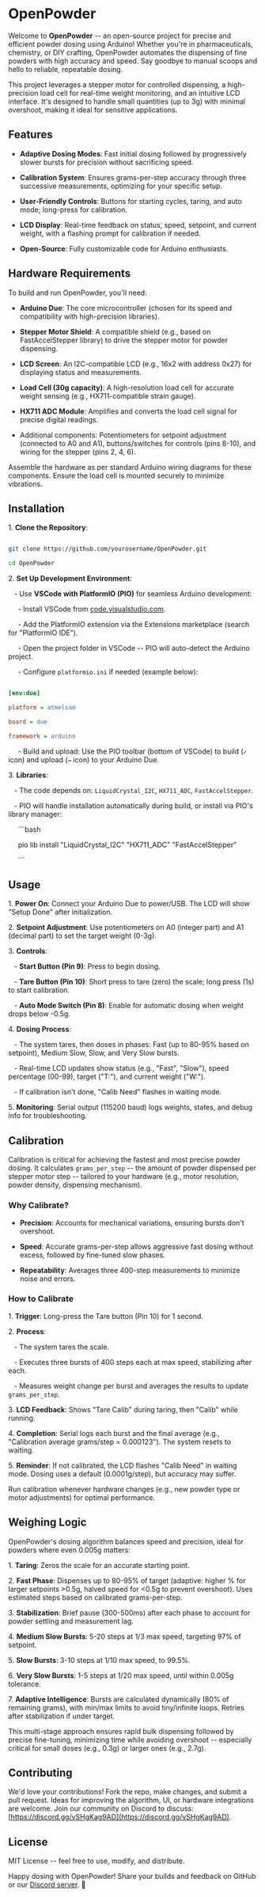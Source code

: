 # OpenPowder

Welcome to **OpenPowder** -- an open-source project for precise and efficient powder dosing using Arduino! Whether you're in pharmaceuticals, chemistry, or DIY crafting, OpenPowder automates the dispensing of fine powders with high accuracy and speed. Say goodbye to manual scoops and hello to reliable, repeatable dosing.

This project leverages a stepper motor for controlled dispensing, a high-precision load cell for real-time weight monitoring, and an intuitive LCD interface. It's designed to handle small quantities (up to 3g) with minimal overshoot, making it ideal for sensitive applications.

## Features

- **Adaptive Dosing Modes**: Fast initial dosing followed by progressively slower bursts for precision without sacrificing speed.

- **Calibration System**: Ensures grams-per-step accuracy through three successive measurements, optimizing for your specific setup.

- **User-Friendly Controls**: Buttons for starting cycles, taring, and auto mode; long-press for calibration.

- **LCD Display**: Real-time feedback on status, speed, setpoint, and current weight, with a flashing prompt for calibration if needed.

- **Open-Source**: Fully customizable code for Arduino enthusiasts.

## Hardware Requirements

To build and run OpenPowder, you'll need:

- **Arduino Due**: The core microcontroller (chosen for its speed and compatibility with high-precision libraries).

- **Stepper Motor Shield**: A compatible shield (e.g., based on FastAccelStepper library) to drive the stepper motor for powder dispensing.

- **LCD Screen**: An I2C-compatible LCD (e.g., 16x2 with address 0x27) for displaying status and measurements.

- **Load Cell (30g capacity)**: A high-resolution load cell for accurate weight sensing (e.g., HX711-compatible strain gauge).

- **HX711 ADC Module**: Amplifies and converts the load cell signal for precise digital readings.

- Additional components: Potentiometers for setpoint adjustment (connected to A0 and A1), buttons/switches for controls (pins 8-10), and wiring for the stepper (pins 2, 4, 6).

Assemble the hardware as per standard Arduino wiring diagrams for these components. Ensure the load cell is mounted securely to minimize vibrations.

## Installation

1\. **Clone the Repository**:

```bash

git clone https://github.com/yourusername/OpenPowder.git

cd OpenPowder

```

2\. **Set Up Development Environment**:

   - Use **VSCode with PlatformIO (PIO)** for seamless Arduino development:

     - Install VSCode from [code.visualstudio.com](https://code.visualstudio.com/).

     - Add the PlatformIO extension via the Extensions marketplace (search for "PlatformIO IDE").

     - Open the project folder in VSCode -- PIO will auto-detect the Arduino project.

     - Configure `platformio.ini` if needed (example below):

```ini

[env:due]

platform = atmelsam

board = due

framework = arduino

```

     - Build and upload: Use the PIO toolbar (bottom of VSCode) to build (`✓` icon) and upload (`→` icon) to your Arduino Due.

3\. **Libraries**:

   - The code depends on: `LiquidCrystal_I2C`, `HX711_ADC`, `FastAccelStepper`.

   - PIO will handle installation automatically during build, or install via PIO's library manager:

     ```bash

     pio lib install "LiquidCrystal_I2C" "HX711_ADC" "FastAccelStepper"

     ```

## Usage

1\. **Power On**: Connect your Arduino Due to power/USB. The LCD will show "Setup Done" after initialization.

2\. **Setpoint Adjustment**: Use potentiometers on A0 (integer part) and A1 (decimal part) to set the target weight (0-3g).

3\. **Controls**:

   - **Start Button (Pin 9)**: Press to begin dosing.

   - **Tare Button (Pin 10)**: Short press to tare (zero) the scale; long press (1s) to start calibration.

   - **Auto Mode Switch (Pin 8)**: Enable for automatic dosing when weight drops below -0.5g.

4\. **Dosing Process**:

   - The system tares, then doses in phases: Fast (up to 80-95% based on setpoint), Medium Slow, Slow, and Very Slow bursts.

   - Real-time LCD updates show status (e.g., "Fast", "Slow"), speed percentage (00-99), target ("T:"), and current weight ("W:").

   - If calibration isn't done, "Calib Need" flashes in waiting mode.

5\. **Monitoring**: Serial output (115200 baud) logs weights, states, and debug info for troubleshooting.

## Calibration

Calibration is critical for achieving the fastest and most precise powder dosing. It calculates `grams_per_step` -- the amount of powder dispensed per stepper motor step -- tailored to your hardware (e.g., motor resolution, powder density, dispensing mechanism).

### Why Calibrate?

- **Precision**: Accounts for mechanical variations, ensuring bursts don't overshoot.

- **Speed**: Accurate grams-per-step allows aggressive fast dosing without excess, followed by fine-tuned slow phases.

- **Repeatability**: Averages three 400-step measurements to minimize noise and errors.

### How to Calibrate

1\. **Trigger**: Long-press the Tare button (Pin 10) for 1 second.

2\. **Process**:

   - The system tares the scale.

   - Executes three bursts of 400 steps each at max speed, stabilizing after each.

   - Measures weight change per burst and averages the results to update `grams_per_step`.

3\. **LCD Feedback**: Shows "Tare Calib" during taring, then "Calib" while running.

4\. **Completion**: Serial logs each burst and the final average (e.g., "Calibration average grams/step = 0.000123"). The system resets to waiting.

5\. **Reminder**: If not calibrated, the LCD flashes "Calib Need" in waiting mode. Dosing uses a default (0.0001g/step), but accuracy may suffer.

Run calibration whenever hardware changes (e.g., new powder type or motor adjustments) for optimal performance.

## Weighing Logic

OpenPowder's dosing algorithm balances speed and precision, ideal for powders where even 0.005g matters:

1\. **Taring**: Zeros the scale for an accurate starting point.

2\. **Fast Phase**: Dispenses up to 80-95% of target (adaptive: higher % for larger setpoints >0.5g, halved speed for <0.5g to prevent overshoot). Uses estimated steps based on calibrated grams-per-step.

3\. **Stabilization**: Brief pause (300-500ms) after each phase to account for powder settling and measurement lag.

4\. **Medium Slow Bursts**: 5-20 steps at 1/3 max speed, targeting 97% of setpoint.

5\. **Slow Bursts**: 3-10 steps at 1/10 max speed, to 99.5%.

6\. **Very Slow Bursts**: 1-5 steps at 1/20 max speed, until within 0.005g tolerance.

7\. **Adaptive Intelligence**: Bursts are calculated dynamically (80% of remaining grams), with min/max limits to avoid tiny/infinite loops. Retries after stabilization if under target.

This multi-stage approach ensures rapid bulk dispensing followed by precise fine-tuning, minimizing time while avoiding overshoot -- especially critical for small doses (e.g., 0.3g) or larger ones (e.g., 2.7g).

## Contributing

We'd love your contributions! Fork the repo, make changes, and submit a pull request. Ideas for improving the algorithm, UI, or hardware integrations are welcome. Join our community on Discord to discuss: [https://discord.gg/vSHgKag9AD](https://discord.gg/vSHgKag9AD).

## License

MIT License -- feel free to use, modify, and distribute.

Happy dosing with OpenPowder! Share your builds and feedback on GitHub or our [Discord server](https://discord.gg/vSHgKag9AD). 🚀